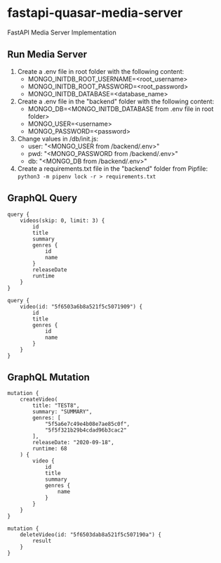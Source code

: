 # fastapi-quasar-media-server

FastAPI Media Server Implementation

## Run Media Server

1. Create a .env file in root folder with the following content:
    * MONGO_INITDB_ROOT_USERNAME=\<root_username>
    * MONGO_INITDB_ROOT_PASSWORD=\<root_password>
    * MONGO_INITDB_DATABASE=\<database_name>
2. Create a .env file in the "backend" folder with the following content:
    * MONGO_DB=\<MONGO_INITDB_DATABASE from  .env file in root folder>
    * MONGO_USER=\<username>
    * MONGO_PASSWORD=\<password>
3. Change values in /db/init.js:
    * user: "\<MONGO_USER from /backend/.env>"
    * pwd: "\<MONGO_PASSWORD from /backend/.env>"
    * db: "\<MONGO_DB from /backend/.env>"
4. Create a requirements.txt file in the "backend" folder from Pipfile: `python3 -m pipenv lock -r > requirements.txt`

## GraphQL Query

    query {
        videos(skip: 0, limit: 3) {
            id
            title
            summary
            genres {
                id
                name
            }
            releaseDate
            runtime
        }
    }

    query {
        video(id: "5f6503a6b8a521f5c5071909") {
            id
            title
            genres {
                id
                name
            }
        }
    }

## GraphQL Mutation

    mutation {
        createVideo(
            title: "TEST8",
            summary: "SUMMARY",
            genres: [
                "5f5a6e7c49e4b08e7ae85c0f",
                "5f5f321b29b4cdad96b3cac2"
            ],
            releaseDate: "2020-09-18",
            runtime: 68
        ) {
            video {
                id
                title
                summary
                genres {
                    name
                }
            }
        }
    }

    mutation {
        deleteVideo(id: "5f6503dab8a521f5c507190a") {
            result
        }
    }
